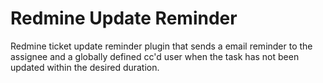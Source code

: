 Redmine Update Reminder
=======================

Redmine ticket update reminder plugin that sends a email reminder to the assignee and a globally defined cc'd user when the task has not been updated within the desired duration.  
